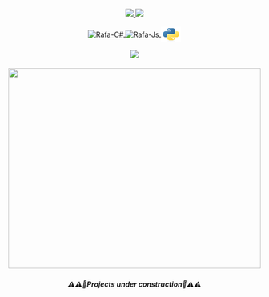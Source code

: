 
<div align="center" style="background-color="red""><h1Eu sou o Vitor programador em Python e Java</h1></div><br>               
 <div align="center">
  <a href="https://github.com/JVitorAS">
  <img height="150em" src="https://github-readme-stats.vercel.app/api?username=JVitorAS&show_icons=true&theme=dark&include_all_commits=true&count_private=true"/>
  <img height="150em" src="https://github-readme-stats.vercel.app/api/top-langs/?username=JVitorAS&layout=compact&langs_count=7&theme=dark"/>
</div>
<div style="display: inline_block" align="center"><br>
 <img align="center" alt="Rafa-C#" height="30" width="40" src="https://raw.githubusercontent.com/jmnote/z-icons/master/svg/csharp.svg">
  <img align="center" alt="Rafa-Js" height="30" width="40" src="https://raw.githubusercontent.com/jmnote/z-icons/master/svg/java.svg">
  <img align="center" alt="Rafa-Python" height="30" width="40" src="https://raw.githubusercontent.com/devicons/devicon/master/icons/python/python-original.svg">
</div><br>
<div align="center"> 
  <a href="https://www.instagram.com/erickgamer56/"><img src="https://img.shields.io/badge/Instagram-OOOO?style=for-the-badge&logo=instagram&logoColor=black"></a> 
</div><br>
 <div align="center">
     <img height="400" width="100%" src="https://tenor.com/view/pc-hack-hacker-guy-fawkes-mask-gif-17047235.gif">
</div>
<div style="display: inline_block" align="center"><h5> ⚠️⚠️🚧Projects under construction🚧⚠️⚠️</h5></div>
